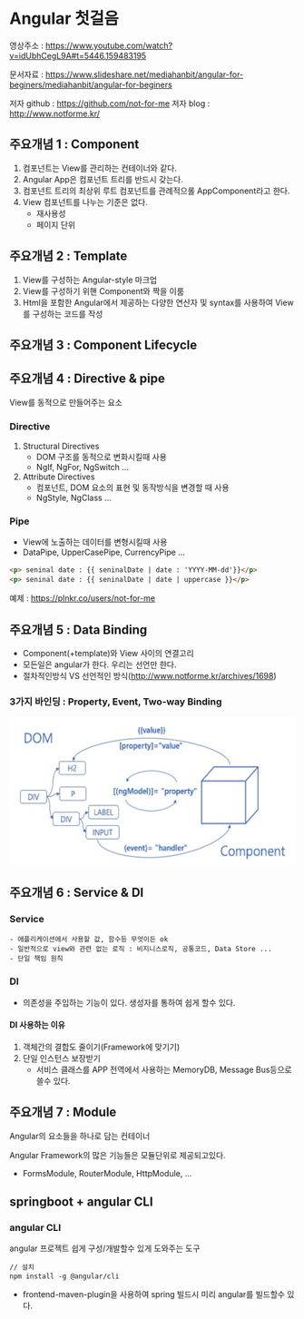 # Angular 첫걸음

영상주소 : https://www.youtube.com/watch?v=idUbhCegL9A#t=5446.159483195

문서자료 : https://www.slideshare.net/mediahanbit/angular-for-beginers/mediahanbit/angular-for-beginers

저자 github : https://github.com/not-for-me
저자 blog : http://www.notforme.kr/

## 주요개념 1 : Component
1. 컴포넌트는 View를 관리하는 컨테이너와 같다.
2. Angular App은 컴포넌트 트리를 반드시 갖는다.
3. 컴포넌트 트리의 최상위 루트 컴포넌트를 관례적으롤 AppComponent라고 한다. 
4. View 컴포넌트를 나누는 기준은 없다. 
	- 재사용성
	- 페이지 단위

## 주요개념 2 : Template
1. View를 구성하는 Angular-style 마크업
2. View를 구성하기 위핸 Component와 짝을 이룸
3. Html을 포함한 Angular에서 제공하는 다양한 연산자 및 syntax를 사용하여 View를 구성하는 코드를 작성

## 주요개념 3 : Component Lifecycle


## 주요개념 4 : Directive & pipe
View를 동적으로 만들어주는 요소

### Directive
1. Structural Directives
	- DOM 구조를 동적으로 변화시킬때 사용
	- NgIf, NgFor, NgSwitch ...
2. Attribute Directives
	- 컴포넌트, DOM 요소의 표현 및 동작방식을 변경할 때 사용
	- NgStyle, NgClass ...	

### Pipe
- View에 노출하는 데이터를 변형시킬때 사용
- DataPipe, UpperCasePipe, CurrencyPipe ...
```html
<p> seninal date : {{ seninalDate | date : 'YYYY-MM-dd'}}</p>
<p> seninal date : {{ seninalDate | date | uppercase }}</p>
```

예제 : https://plnkr.co/users/not-for-me

## 주요개념 5 : Data Binding
- Component(+template)와 View 사이의 연결고리
- 모든일은 angular가 한다. 우리는 선언만 한다.
- 절차적인방식 VS 선언적인 방식(http://www.notforme.kr/archives/1698)


### 3가지 바인딩 : Property, Event, Two-way Binding
<img src="./images/angular_data_binding.png" />

## 주요개념 6 : Service & DI

### Service
	- 애플리케이션에서 사용할 값, 함수등 무엇이든 ok
	- 일반적으로 view와 관련 없는 로직 : 비지니스로직, 공통코드, Data Store ...
	- 단일 책임 원칙
### DI
- 의존성을 주입하는 기능이 있다. 생성자를 통하여 쉽게 할수 있다.

#### DI 사용하는 이유
1. 객체간의 결합도 줄이기(Framework에 맞기기)
2. 단일 인스턴스 보장받기
	- 서비스 클래스를 APP 전역에서 사용하는 MemoryDB, Message Bus등으로 쓸수 있다. 

## 주요개념 7 : Module
Angular의 요소들을 하나로 담는 컨테이너

Angular Framework의 많은 기능들은 모듈단위로 제공되고있다.
- FormsModule, RouterModule, HttpModule, ...


## springboot + angular CLI

### angular CLI 
angular 프로젝트 쉽게 구성/개발할수 있게 도와주는 도구 
```
// 설치 
npm install -g @angular/cli
```

- frontend-maven-plugin을 사용하여 spring 빌드시 미리 angular를 빌드할수 있다. 

